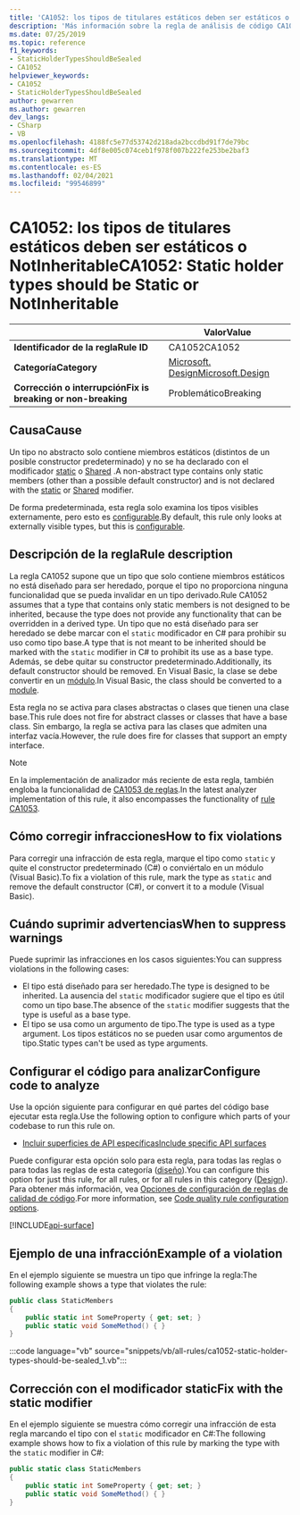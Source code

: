 ```yaml
---
title: 'CA1052: los tipos de titulares estáticos deben ser estáticos o NotInheritable (análisis de código)'
description: 'Más información sobre la regla de análisis de código CA1052: los tipos de titulares estáticos deben ser estáticos o NotInheritable'
ms.date: 07/25/2019
ms.topic: reference
f1_keywords:
- StaticHolderTypesShouldBeSealed
- CA1052
helpviewer_keywords:
- CA1052
- StaticHolderTypesShouldBeSealed
author: gewarren
ms.author: gewarren
dev_langs:
- CSharp
- VB
ms.openlocfilehash: 4188fc5e77d53742d218ada2bccdbd91f7de79bc
ms.sourcegitcommit: 4df8e005c074ceb1f978f007b222fe253be2baf3
ms.translationtype: MT
ms.contentlocale: es-ES
ms.lasthandoff: 02/04/2021
ms.locfileid: "99546899"
---
```

# <a name="ca1052-static-holder-types-should-be-static-or-notinheritable"></a><span data-ttu-id="d9331-103">CA1052: los tipos de titulares estáticos deben ser estáticos o NotInheritable</span><span class="sxs-lookup"><span data-stu-id="d9331-103">CA1052: Static holder types should be Static or NotInheritable</span></span>

| | <span data-ttu-id="d9331-104">Valor</span><span class="sxs-lookup"><span data-stu-id="d9331-104">Value</span></span> |
|-|-|
| <span data-ttu-id="d9331-105">**Identificador de la regla**</span><span class="sxs-lookup"><span data-stu-id="d9331-105">**Rule ID**</span></span> |<span data-ttu-id="d9331-106">CA1052</span><span class="sxs-lookup"><span data-stu-id="d9331-106">CA1052</span></span>|
| <span data-ttu-id="d9331-107">**Categoría**</span><span class="sxs-lookup"><span data-stu-id="d9331-107">**Category**</span></span> |[<span data-ttu-id="d9331-108">Microsoft. Design</span><span class="sxs-lookup"><span data-stu-id="d9331-108">Microsoft.Design</span></span>](design-warnings.md)|
| <span data-ttu-id="d9331-109">**Corrección o interrupción**</span><span class="sxs-lookup"><span data-stu-id="d9331-109">**Fix is breaking or non-breaking**</span></span> |<span data-ttu-id="d9331-110">Problemático</span><span class="sxs-lookup"><span data-stu-id="d9331-110">Breaking</span></span>|

## <a name="cause"></a><span data-ttu-id="d9331-111">Causa</span><span class="sxs-lookup"><span data-stu-id="d9331-111">Cause</span></span>

<span data-ttu-id="d9331-112">Un tipo no abstracto solo contiene miembros estáticos (distintos de un posible constructor predeterminado) y no se ha declarado con el modificador [static](../../../csharp/language-reference/keywords/static.md) o [Shared](../../../visual-basic/language-reference/modifiers/shared.md) .</span><span class="sxs-lookup"><span data-stu-id="d9331-112">A non-abstract type contains only static members (other than a possible default constructor) and is not declared with the [static](../../../csharp/language-reference/keywords/static.md) or [Shared](../../../visual-basic/language-reference/modifiers/shared.md) modifier.</span></span>

<span data-ttu-id="d9331-113">De forma predeterminada, esta regla solo examina los tipos visibles externamente, pero esto es [configurable](#configure-code-to-analyze).</span><span class="sxs-lookup"><span data-stu-id="d9331-113">By default, this rule only looks at externally visible types, but this is [configurable](#configure-code-to-analyze).</span></span>

## <a name="rule-description"></a><span data-ttu-id="d9331-114">Descripción de la regla</span><span class="sxs-lookup"><span data-stu-id="d9331-114">Rule description</span></span>

<span data-ttu-id="d9331-115">La regla CA1052 supone que un tipo que solo contiene miembros estáticos no está diseñado para ser heredado, porque el tipo no proporciona ninguna funcionalidad que se pueda invalidar en un tipo derivado.</span><span class="sxs-lookup"><span data-stu-id="d9331-115">Rule CA1052 assumes that a type that contains only static members is not designed to be inherited, because the type does not provide any functionality that can be overridden in a derived type.</span></span> <span data-ttu-id="d9331-116">Un tipo que no está diseñado para ser heredado se debe marcar con el `static` modificador en C# para prohibir su uso como tipo base.</span><span class="sxs-lookup"><span data-stu-id="d9331-116">A type that is not meant to be inherited should be marked with the `static` modifier in C# to prohibit its use as a base type.</span></span> <span data-ttu-id="d9331-117">Además, se debe quitar su constructor predeterminado.</span><span class="sxs-lookup"><span data-stu-id="d9331-117">Additionally, its default constructor should be removed.</span></span> <span data-ttu-id="d9331-118">En Visual Basic, la clase se debe convertir en un [módulo](../../../visual-basic/language-reference/statements/module-statement.md).</span><span class="sxs-lookup"><span data-stu-id="d9331-118">In Visual Basic, the class should be converted to a [module](../../../visual-basic/language-reference/statements/module-statement.md).</span></span>

<span data-ttu-id="d9331-119">Esta regla no se activa para clases abstractas o clases que tienen una clase base.</span><span class="sxs-lookup"><span data-stu-id="d9331-119">This rule does not fire for abstract classes or classes that have a base class.</span></span> <span data-ttu-id="d9331-120">Sin embargo, la regla se activa para las clases que admiten una interfaz vacía.</span><span class="sxs-lookup"><span data-stu-id="d9331-120">However, the rule does fire for classes that support an empty interface.</span></span>

> [!NOTE]
> <span data-ttu-id="d9331-121">En la implementación de analizador más reciente de esta regla, también engloba la funcionalidad de [CA1053 de reglas](ca1053.md).</span><span class="sxs-lookup"><span data-stu-id="d9331-121">In the latest analyzer implementation of this rule, it also encompasses the functionality of [rule CA1053](ca1053.md).</span></span>

## <a name="how-to-fix-violations"></a><span data-ttu-id="d9331-122">Cómo corregir infracciones</span><span class="sxs-lookup"><span data-stu-id="d9331-122">How to fix violations</span></span>

<span data-ttu-id="d9331-123">Para corregir una infracción de esta regla, marque el tipo como `static` y quite el constructor predeterminado (C#) o conviértalo en un módulo (Visual Basic).</span><span class="sxs-lookup"><span data-stu-id="d9331-123">To fix a violation of this rule, mark the type as `static` and remove the default constructor (C#), or convert it to a module (Visual Basic).</span></span>

## <a name="when-to-suppress-warnings"></a><span data-ttu-id="d9331-124">Cuándo suprimir advertencias</span><span class="sxs-lookup"><span data-stu-id="d9331-124">When to suppress warnings</span></span>

<span data-ttu-id="d9331-125">Puede suprimir las infracciones en los casos siguientes:</span><span class="sxs-lookup"><span data-stu-id="d9331-125">You can suppress violations in the following cases:</span></span>

- <span data-ttu-id="d9331-126">El tipo está diseñado para ser heredado.</span><span class="sxs-lookup"><span data-stu-id="d9331-126">The type is designed to be inherited.</span></span> <span data-ttu-id="d9331-127">La ausencia del `static` modificador sugiere que el tipo es útil como un tipo base.</span><span class="sxs-lookup"><span data-stu-id="d9331-127">The absence of the `static` modifier suggests that the type is useful as a base type.</span></span>
- <span data-ttu-id="d9331-128">El tipo se usa como un argumento de tipo.</span><span class="sxs-lookup"><span data-stu-id="d9331-128">The type is used as a type argument.</span></span> <span data-ttu-id="d9331-129">Los tipos estáticos no se pueden usar como argumentos de tipo.</span><span class="sxs-lookup"><span data-stu-id="d9331-129">Static types can't be used as type arguments.</span></span>

## <a name="configure-code-to-analyze"></a><span data-ttu-id="d9331-130">Configurar el código para analizar</span><span class="sxs-lookup"><span data-stu-id="d9331-130">Configure code to analyze</span></span>

<span data-ttu-id="d9331-131">Use la opción siguiente para configurar en qué partes del código base ejecutar esta regla.</span><span class="sxs-lookup"><span data-stu-id="d9331-131">Use the following option to configure which parts of your codebase to run this rule on.</span></span>

- [<span data-ttu-id="d9331-132">Incluir superficies de API específicas</span><span class="sxs-lookup"><span data-stu-id="d9331-132">Include specific API surfaces</span></span>](#include-specific-api-surfaces)

<span data-ttu-id="d9331-133">Puede configurar esta opción solo para esta regla, para todas las reglas o para todas las reglas de esta categoría ([diseño](design-warnings.md)).</span><span class="sxs-lookup"><span data-stu-id="d9331-133">You can configure this option for just this rule, for all rules, or for all rules in this category ([Design](design-warnings.md)).</span></span> <span data-ttu-id="d9331-134">Para obtener más información, vea [Opciones de configuración de reglas de calidad de código](../code-quality-rule-options.md).</span><span class="sxs-lookup"><span data-stu-id="d9331-134">For more information, see [Code quality rule configuration options](../code-quality-rule-options.md).</span></span>

[!INCLUDE[api-surface](~/includes/code-analysis/api-surface.md)]

## <a name="example-of-a-violation"></a><span data-ttu-id="d9331-135">Ejemplo de una infracción</span><span class="sxs-lookup"><span data-stu-id="d9331-135">Example of a violation</span></span>

<span data-ttu-id="d9331-136">En el ejemplo siguiente se muestra un tipo que infringe la regla:</span><span class="sxs-lookup"><span data-stu-id="d9331-136">The following example shows a type that violates the rule:</span></span>

```csharp
public class StaticMembers
{
    public static int SomeProperty { get; set; }
    public static void SomeMethod() { }
}
```

:::code language="vb" source="snippets/vb/all-rules/ca1052-static-holder-types-should-be-sealed_1.vb":::

## <a name="fix-with-the-static-modifier"></a><span data-ttu-id="d9331-137">Corrección con el modificador static</span><span class="sxs-lookup"><span data-stu-id="d9331-137">Fix with the static modifier</span></span>

<span data-ttu-id="d9331-138">En el ejemplo siguiente se muestra cómo corregir una infracción de esta regla marcando el tipo con el `static` modificador en C#:</span><span class="sxs-lookup"><span data-stu-id="d9331-138">The following example shows how to fix a violation of this rule by marking the type with the `static` modifier in C#:</span></span>

```csharp
public static class StaticMembers
{
    public static int SomeProperty { get; set; }
    public static void SomeMethod() { }
}
```
